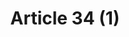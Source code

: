 ---
title: "Article 34 (1)"
draft: false
exceptions:
- info53d
memberstates:
- HU
score: 3
compensation:
- No compensation
remarks: |
 


link: "http://www.sztnh.gov.hu/en/English/jogforras/hungarian_copyright_act.pdf"
---